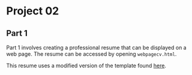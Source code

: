 # Project 02

## Part 1

Part 1 involves creating a professional resume that can be displayed on a web page. 
The resume can be accessed by opening `webpagecv.html`.

This resume uses a modified version of the template found  [here](https://startbootstrap.com/themes/resume/).